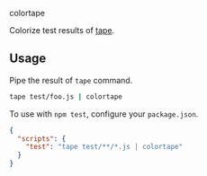colortape

Colorize test results of [tape](https://github.com/substack/tape).

## Usage

Pipe the result of `tape` command.

```sh
tape test/foo.js | colortape
```

To use with `npm test`, configure your `package.json`.

```json
{
  "scripts": {
    "test": "tape test/**/*.js | colortape"
  }
}
```
